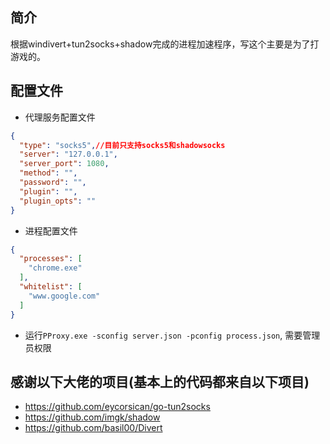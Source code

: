 ## 简介

根据windivert+tun2socks+shadow完成的进程加速程序，写这个主要是为了打游戏的。

## 配置文件

- 代理服务配置文件
```json
{
  "type": "socks5",//目前只支持socks5和shadowsocks
  "server": "127.0.0.1",
  "server_port": 1080,
  "method": "",
  "password": "",
  "plugin": "",
  "plugin_opts": ""
}
```
- 进程配置文件
```json
{
  "processes": [
    "chrome.exe"
  ],
  "whitelist": [
    "www.google.com"
  ]
}
```
- 运行`PProxy.exe -sconfig server.json -pconfig process.json`, 需要管理员权限

## 感谢以下大佬的项目(基本上的代码都来自以下项目)

- https://github.com/eycorsican/go-tun2socks
- https://github.com/imgk/shadow
- https://github.com/basil00/Divert